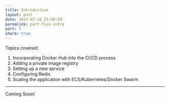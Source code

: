 ```yaml
---
title: Introduction
layout: post
date: 2017-07-16 23:59:59
permalink: part-five-intro
part: 5
share: true
---
```


Topics covered:

1. Incorporating Docker Hub into the CI/CD process
1. Adding a private image registry
1. Setting up a new service
1. Configuring Redis
1. Scaling the application with ECS/Kubernetes/Docker Swarm

---

Coming Soon!
